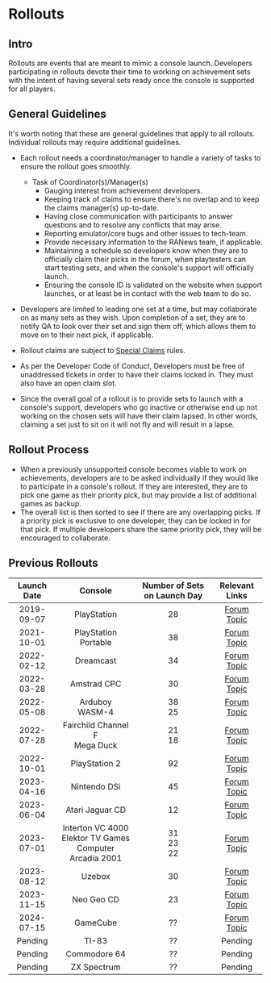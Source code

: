 # Rollouts

## Intro

Rollouts are events that are meant to mimic a console launch. Developers participating in rollouts devote their time to working on achievement sets with the intent of having several sets ready once the console is supported for all players.

## General Guidelines

It's worth noting that these are general guidelines that apply to all rollouts. Individual rollouts may require additional guidelines.

- Each rollout needs a coordinator/manager to handle a variety of tasks to ensure the rollout goes smoothly.

  - Task of Coordinator(s)/Manager(s)
    - Gauging interest from achievement developers.
    - Keeping track of claims to ensure there's no overlap and to keep the claims manager(s) up-to-date.
    - Having close communication with participants to answer questions and to resolve any conflicts that may arise.
    - Reporting emulator/core bugs and other issues to tech-team.
    - Provide necessary information to the RANews team, if applicable.
    - Maintaining a schedule so developers know when they are to officially claim their picks in the forum, when playtesters can start testing sets, and when the console's support will officially launch.
    - Ensuring the console ID is validated on the website when support launches, or at least be in contact with the web team to do so.

- Developers are limited to leading one set at a time, but may collaborate on as many sets as they wish. Upon completion of a set, they are to notify QA to look over their set and sign them off, which allows them to move on to their next pick, if applicable.

- Rollout claims are subject to [Special Claims](/docs/guidelines/developers/claims-system#special-claims) rules.

- As per the Developer Code of Conduct, Developers must be free of unaddressed tickets in order to have their claims locked in. They must also have an open claim slot.

- Since the overall goal of a rollout is to provide sets to launch with a console's support, developers who go inactive or otherwise end up not working on the chosen sets will have their claim lapsed. In other words, claiming a set just to sit on it will not fly and will result in a lapse.

## Rollout Process

- When a previously unsupported console becomes viable to work on achievements, developers are to be asked individually if they would like to participate in a console's rollout. If they are interested, they are to pick one game as their priority pick, but may provide a list of additional games as backup.
- The overall list is then sorted to see if there are any overlapping picks. If a priority pick is exclusive to one developer, they can be locked in for that pick. If multiple developers share the same priority pick, they will be encouraged to collaborate.

## Previous Rollouts

| Launch Date |                            Console                            | Number of Sets on Launch Day |                           Relevant Links                           |
| :---------: | :-----------------------------------------------------------: | :--------------------------: | :----------------------------------------------------------------: |
| 2019-09-07  |                          PlayStation                          |              28              | [Forum Topic](https://retroachievements.org/viewtopic.php?t=9302)  |
| 2021-10-01  |                     PlayStation Portable                      |              38              | [Forum Topic](https://retroachievements.org/viewtopic.php?t=14016) |
| 2022-02-12  |                           Dreamcast                           |              34              | [Forum Topic](https://retroachievements.org/viewtopic.php?t=15276) |
| 2022-03-28  |                          Amstrad CPC                          |              30              | [Forum Topic](https://retroachievements.org/viewtopic.php?t=15835) |
| 2022-05-08  |                       Arduboy<br>WASM-4                       |           38<br>25           | [Forum Topic](http://retroachievements.org/viewtopic.php?t=16456)  |
| 2022-07-28  |               Fairchild Channel F<br>Mega Duck                |           21<br>18           | [Forum Topic](https://retroachievements.org/viewtopic.php?t=17590) |
| 2022-10-01  |                         PlayStation 2                         |              92              | [Forum Topic](https://retroachievements.org/viewtopic.php?t=11108) |
| 2023-04-16  |                         Nintendo DSi                          |              45              | [Forum Topic](https://retroachievements.org/viewtopic.php?t=21246) |
| 2023-06-04  |                        Atari Jaguar CD                        |              12              | [Forum Topic](https://retroachievements.org/viewtopic.php?t=21898) |
| 2023-07-01  | Interton VC 4000<br>Elektor TV Games Computer<br>Arcadia 2001 |        31<br>23<br>22        | [Forum Topic](https://retroachievements.org/viewtopic.php?t=22335) |
| 2023-08-12  |                            Uzebox                             |              30              | [Forum Topic](https://retroachievements.org/viewtopic.php?t=22887) |
| 2023-11-15  |                          Neo Geo CD                           |              23              | [Forum Topic](https://retroachievements.org/viewtopic.php?t=24443) |
| 2024-07-15  |                           GameCube                            |              ??              | [Forum Topic](https://retroachievements.org/viewtopic.php?t=27191) |
|   Pending   |                             TI-83                             |              ??              |                              Pending                               |
|   Pending   |                         Commodore 64                          |              ??              |                              Pending                               |
|   Pending   |                          ZX Spectrum                          |              ??              |                              Pending                               |
